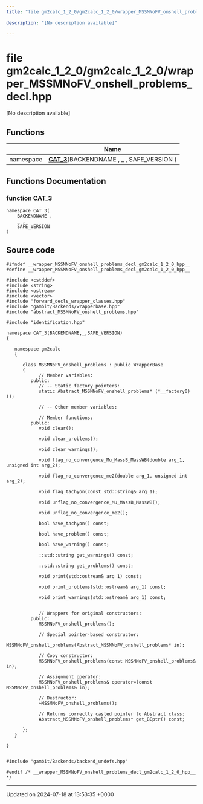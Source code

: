 ```yaml
---
title: "file gm2calc_1_2_0/gm2calc_1_2_0/wrapper_MSSMNoFV_onshell_problems_decl.hpp"

description: "[No description available]"

---
```


# file gm2calc_1_2_0/gm2calc_1_2_0/wrapper_MSSMNoFV_onshell_problems_decl.hpp

[No description available]

## Functions

|                | Name           |
| -------------- | -------------- |
| namespace | **[CAT_3](/documentation/code/files/gm2calc__1__2__0_2wrapper__mssmnofv__onshell__problems__decl_8hpp/#function-cat-3)**(BACKENDNAME , _ , SAFE_VERSION ) |


## Functions Documentation

### function CAT_3

```
namespace CAT_3(
    BACKENDNAME ,
    _ ,
    SAFE_VERSION 
)
```




## Source code

```
#ifndef __wrapper_MSSMNoFV_onshell_problems_decl_gm2calc_1_2_0_hpp__
#define __wrapper_MSSMNoFV_onshell_problems_decl_gm2calc_1_2_0_hpp__

#include <cstddef>
#include <string>
#include <ostream>
#include <vector>
#include "forward_decls_wrapper_classes.hpp"
#include "gambit/Backends/wrapperbase.hpp"
#include "abstract_MSSMNoFV_onshell_problems.hpp"

#include "identification.hpp"

namespace CAT_3(BACKENDNAME,_,SAFE_VERSION)
{
   
   namespace gm2calc
   {
      
      class MSSMNoFV_onshell_problems : public WrapperBase
      {
            // Member variables: 
         public:
            // -- Static factory pointers: 
            static Abstract_MSSMNoFV_onshell_problems* (*__factory0)();
      
            // -- Other member variables: 
      
            // Member functions: 
         public:
            void clear();
      
            void clear_problems();
      
            void clear_warnings();
      
            void flag_no_convergence_Mu_MassB_MassWB(double arg_1, unsigned int arg_2);
      
            void flag_no_convergence_me2(double arg_1, unsigned int arg_2);
      
            void flag_tachyon(const std::string& arg_1);
      
            void unflag_no_convergence_Mu_MassB_MassWB();
      
            void unflag_no_convergence_me2();
      
            bool have_tachyon() const;
      
            bool have_problem() const;
      
            bool have_warning() const;
      
            ::std::string get_warnings() const;
      
            ::std::string get_problems() const;
      
            void print(std::ostream& arg_1) const;
      
            void print_problems(std::ostream& arg_1) const;
      
            void print_warnings(std::ostream& arg_1) const;
      
      
            // Wrappers for original constructors: 
         public:
            MSSMNoFV_onshell_problems();
      
            // Special pointer-based constructor: 
            MSSMNoFV_onshell_problems(Abstract_MSSMNoFV_onshell_problems* in);
      
            // Copy constructor: 
            MSSMNoFV_onshell_problems(const MSSMNoFV_onshell_problems& in);
      
            // Assignment operator: 
            MSSMNoFV_onshell_problems& operator=(const MSSMNoFV_onshell_problems& in);
      
            // Destructor: 
            ~MSSMNoFV_onshell_problems();
      
            // Returns correctly casted pointer to Abstract class: 
            Abstract_MSSMNoFV_onshell_problems* get_BEptr() const;
      
      };
   }
   
}


#include "gambit/Backends/backend_undefs.hpp"

#endif /* __wrapper_MSSMNoFV_onshell_problems_decl_gm2calc_1_2_0_hpp__ */
```


-------------------------------

Updated on 2024-07-18 at 13:53:35 +0000
